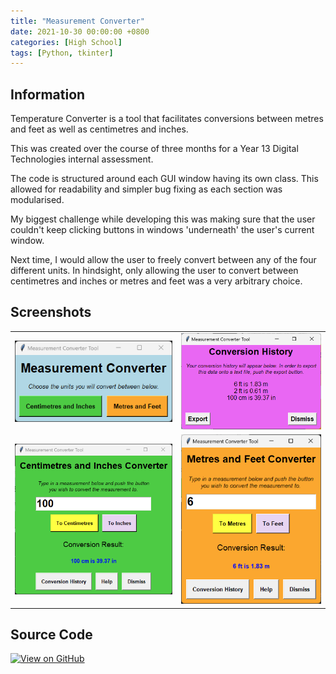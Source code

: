 ```yaml
---
title: "Measurement Converter"
date: 2021-10-30 00:00:00 +0800
categories: [High School]
tags: [Python, tkinter]
---
```


## Information
Temperature Converter is a tool that facilitates conversions between metres and feet as well as centimetres and inches. 

This was created over the course of three months for a Year 13 Digital Technologies internal assessment. 

The code is structured around each GUI window having its own class. This allowed for readability and simpler bug fixing as each section was modularised.

My biggest challenge while developing this was making sure that the user couldn't keep clicking buttons in windows 'underneath' the user's current window. 

Next time, I would allow the user to freely convert between any of the four different units. In hindsight, only allowing the user to convert between centimetres and inches or metres and feet was a very arbitrary choice.

## Screenshots
<table>
  <tr>
    <td><img src="screenshots/measure_welcome.png" alt="Start screen of the game" style="max-width: 100%;"></td>
    <td><img src="screenshots/measure_history.png" alt="History screen" style="max-width: 100%;"></td>
  </tr>
  <tr>
    <td><img src="screenshots/measure_cm.png" alt="cm and inches conversion screen" style="max-width: 100%;"></td>
    <td><img src="screenshots/measure_ft.png" alt="metres and feet conversion screen" style="max-width: 100%;"></td>
  </tr>
</table>


## Source Code
[![View on GitHub](https://img.shields.io/badge/GitHub-View_repository-blue?style=for-the-badge&logo=github)](https://github.com/IssacMathai/MeasurementConverter)
